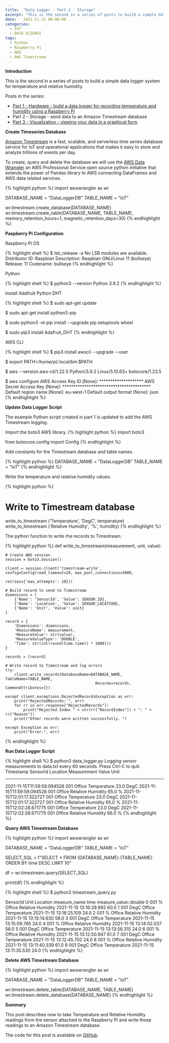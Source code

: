 ```yaml
---
title:  "Data Logger - Part 2 - Storage"
excerpt: "This is the second in a series of posts to build a simple data logger system for temperature and relative humidity. Part 2 will send data to an Amazon Timestream database."
date:   2021-11-15 00:00:00
categories:
  - IoT
  - DATA SCIENCE
tags:
  - Python
  - Raspberry Pi
  - AWS
  - AWS Timestream
---
```


**Introduction**

This is the second in a series of posts to build a simple data logger system for temperature and relative humidity. 

Posts in the series:

* [Part 1 - Hardware - build a data logger for recording temperature and humidity using a Raspberry Pi](/2020/10/31/data-logger-part-1-hardware)
* Part 2 - Storage - send data to an Amazon Timestream database 
* [Part 3 - Visualization - viewing your data in a graphical form](/2021/11/15/data-logger-part-3-visualization)

**Create Timeseries Database**

[Amazon Timestream](https://aws.amazon.com/timestream/) is a fast, scalable, and serverless time series database service for IoT and operational applications that makes it easy to store and analyze trillions of events per day.

To create, query and delete the database we will use the [AWS Data Wrangler](https://aws-data-wrangler.readthedocs.io/en/stable/index.html) an AWS Professional Service open source python initiative that extends the power of Pandas library to AWS connecting DataFrames and AWS data related services.

{% highlight python %}
import awswrangler as wr

DATABASE_NAME = "DataLoggerDB"
TABLE_NAME = "IoT"

wr.timestream.create_database(DATABASE_NAME)
wr.timestream.create_table(DATABASE_NAME, TABLE_NAME, memory_retention_hours=1, magnetic_retention_days=30)
{% endhighlight %}

**Paspberry Pi Configuration**

Raspberry Pi OS 

{% highlight shell %}
$ lsb_release -a
No LSB modules are available.
Distributor ID:	Raspbian
Description:	Raspbian GNU/Linux 11 (bullseye)
Release:	11
Codename:	bullseye
{% endhighlight %}

Python

{% highlight shell %}
$ python3 --version
Python 3.9.2
{% endhighlight %}

Install Adafruit Python DHT

{% highlight shell %}
 $ sudo apt-get update

 $ sudo apt-get install python3-pip

 $ sudo python3 -m pip install --upgrade pip setuptools wheel

 $ sudo pip3 install Adafruit_DHT
{% endhighlight %}

AWS CLI

{% highlight shell %}
 $ pip3 install awscli --upgrade --user

 $ export PATH=/home/pi/.local/bin:$PATH

 $ aws --version
 aws-cli/1.22.5 Python/3.9.2 Linux/5.10.63+ botocore/1.23.5

 $ aws configure
 AWS Access Key ID [None]: ********************
 AWS Secret Access Key [None]: ****************************************
 Default region name [None]: eu-west-1
 Default output format [None]: json
{% endhighlight %}

**Update Data Logger Script**

The example Python script created in part 1 is updated to add the AWS Timestream logging.

Import the boto3 AWS library.
{% highlight python %}
import boto3

from botocore.config import Config
{% endhighlight %}

Add constants for the Timestream database and table names.

{% highlight python %}
DATABASE_NAME = "DataLoggerDB"
TABLE_NAME = "IoT"
{% endhighlight %}

Write the temperature and relative humidity values.

{% highlight python %}
# Write to Timestream database
write_to_timestream ('Temperature', 'DegC', temperature)
write_to_timestream ('Relative Humidity', '%', humidity)
{% endhighlight %}

The python function to write rhe records to Timestream.

{% highlight python %}
def write_to_timestream(measurement, unit, value):

    # Create AWS session
    session = boto3.Session()

    client = session.client('timestream-write', config=Config(read_timeout=20, max_pool_connections=5000,
                                                                    retries={'max_attempts': 10}))

    # Build record to send to Timestream
    dimensions = [
        {'Name': 'SensorId', 'Value': SENSOR_ID},
        {'Name': 'Location', 'Value': SENSOR_LOCATION},
        {'Name': 'Unit', 'Value': unit}
    ]

    record = {
        'Dimensions': dimensions,
        'MeasureName': measurement,
        'MeasureValue': str(value),
        'MeasureValueType': 'DOUBLE',
        'Time': str(int(round(time.time() * 1000)))
    }

    records = [record]

    # Write record to Timestream and log errors
    try:
        client.write_records(DatabaseName=DATABASE_NAME, TableName=TABLE_NAME,
                                            Records=records, CommonAttributes={})

    except client.exceptions.RejectedRecordsException as err:
        print("RejectedRecords: ", err)
        for rr in err.response["RejectedRecords"]:
            print("Rejected Index " + str(rr["RecordIndex"]) + ": " + rr["Reason"])
        print("Other records were written successfully. ")

    except Exception as err:
        print("Error:", err)
{% endhighlight %}

**Run Data Logger Script**

{% highlight shell %}
$ python3 data_logger.py
Logging sensor measurements to data.txt every 60 seconds.
Press Ctrl-C to quit.
Timestamp                   SensorId  Location  Measurement        Value  Unit
---------                   --------  --------  -----------        -----  ----
2021-11-15T11:59:59.094528  001       Office    Temperature        23.0   DegC
2021-11-15T11:59:59.094528  001       Office    Relative Humidity  65.0   %
2021-11-15T12:01:17.322727  001       Office    Temperature        23.0   DegC
2021-11-15T12:01:17.322727  001       Office    Relative Humidity  65.0   %
2021-11-15T12:02:28.671775  001       Office    Temperature        23.0   DegC
2021-11-15T12:02:28.671775  001       Office    Relative Humidity  66.0   %
{% endhighlight %}

**Query AWS Timestream Database**

{% highlight python %}
import awswrangler as wr

DATABASE_NAME = "DataLoggerDB"
TABLE_NAME = "IoT"

SELECT_SQL = f"SELECT * FROM {DATABASE_NAME}.{TABLE_NAME} ORDER BY time DESC LIMIT 10"

df = wr.timestream.query(SELECT_SQL)

print(df)
{% endhighlight %}

{% highlight shell %}
$ python3 timestream_query.py

  SensorId  Unit Location       measure_name                    time  measure_value::double
0      001     %   Office  Relative Humidity 2021-11-15 13:16:29.992                   60.0
1      001  DegC   Office        Temperature 2021-11-15 13:16:25.109                   24.0
2      001     %   Office  Relative Humidity 2021-11-15 13:15:14.630                   58.0
3      001  DegC   Office        Temperature 2021-11-15 13:15:09.785                   24.0
4      001     %   Office  Relative Humidity 2021-11-15 13:14:02.037                   58.0
5      001  DegC   Office        Temperature 2021-11-15 13:13:56.315                   24.0
6      001     %   Office  Relative Humidity 2021-11-15 13:12:50.947                   61.0
7      001  DegC   Office        Temperature 2021-11-15 13:12:45.702                   24.0
8      001     %   Office  Relative Humidity 2021-11-15 13:11:40.339                   61.0
9      001  DegC   Office        Temperature 2021-11-15 13:11:35.530                   24.0
{% endhighlight %}

**Delete AWS Timestream Database**

{% highlight python %}
import awswrangler as wr

DATABASE_NAME = "DataLoggerDB"
TABLE_NAME = "IoT"

wr.timestream.delete_table(DATABASE_NAME, TABLE_NAME)
wr.timestream.delete_database(DATABASE_NAME)
{% endhighlight %}

**Summary**

This post describes now to take Temperature and Relative Humidity readings from the sensor attached to the Raspberry Pi and write those readings to an Amazon Timestream database.

The code for this post is available on [GitHub](https://github.com/jonathanoneill/data-logger-blog-post/tree/data-logger-part-2-storage).

